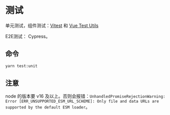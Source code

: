 # 测试
单元测试，组件测试：[Vitest](https://cn.vitest.dev/) 和 [Vue Test Utils](https://test-utils.vuejs.org/)

E2E测试： Cypress。

## 命令
```sh
yarn test:unit
```

## 注意
node 的版本要 v16 及以上。否则会报错：`UnhandledPromiseRejectionWarning: Error [ERR_UNSUPPORTED_ESM_URL_SCHEME]: Only file and data URLs are supported by the default ESM loader`。